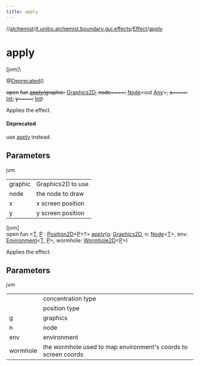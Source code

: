 ```yaml
---
title: apply
---
```

//[alchemist](../../../index.html)/[it.unibo.alchemist.boundary.gui.effects](../index.html)/[Effect](index.html)/[apply](apply.html)



# apply



[jvm]\




@[Deprecated](https://docs.oracle.com/javase/8/docs/api/java/lang/Deprecated.html)()



~~open~~ ~~fun~~ [~~apply~~](apply.html)~~(~~~~graphic~~~~:~~ [Graphics2D](https://docs.oracle.com/javase/8/docs/api/java/awt/Graphics2D.html)~~,~~ ~~node~~~~:~~ [Node](../../it.unibo.alchemist.model.interfaces/-node/index.html)<out [Any](https://kotlinlang.org/api/latest/jvm/stdlib/kotlin/-any/index.html)>~~,~~ ~~x~~~~:~~ [Int](https://kotlinlang.org/api/latest/jvm/stdlib/kotlin/-int/index.html)~~,~~ ~~y~~~~:~~ [Int](https://kotlinlang.org/api/latest/jvm/stdlib/kotlin/-int/index.html)~~)~~



Applies the effect.



#### Deprecated



use [apply](apply.html) instead.



## Parameters


jvm

| | |
|---|---|
| graphic | Graphics2D to use |
| node | the node to draw |
| x | x screen position |
| y | y screen position |





[jvm]\
open fun <[T](apply.html), [P](apply.html) : [Position2D](../../it.unibo.alchemist.model.interfaces/-position2-d/index.html)<[P](../../it.unibo.alchemist.boundary.interfaces/-graphical2-d-output-monitor/index.html)>?> [apply](apply.html)(g: [Graphics2D](https://docs.oracle.com/javase/8/docs/api/java/awt/Graphics2D.html), n: [Node](../../it.unibo.alchemist.model.interfaces/-node/index.html)<[T](../../it.unibo.alchemist.boundary.interfaces/-graphical2-d-output-monitor/index.html)>, env: [Environment](../../it.unibo.alchemist.model.interfaces/-environment/index.html)<[T](../../it.unibo.alchemist.boundary.interfaces/-graphical2-d-output-monitor/index.html), [P](../../it.unibo.alchemist.boundary.interfaces/-graphical2-d-output-monitor/index.html)>, wormhole: [Wormhole2D](../../it.unibo.alchemist.boundary.wormhole.interfaces/-wormhole2-d/index.html)<[P](../../it.unibo.alchemist.boundary.interfaces/-graphical2-d-output-monitor/index.html)>)



Applies the effect.



## Parameters


jvm

| | |
|---|---|
| <T> | concentration type |
| <P> | position type |
| g | graphics |
| n | node |
| env | environment |
| wormhole | the wormhole used to map environment's coords to screen coords |




